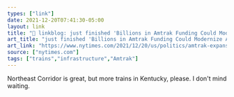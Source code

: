 ```yaml
---
types: ["link"]
date: 2021-12-20T07:41:30-05:00
layout: link
title: "🔗 linkblog: just finished 'Billions in Amtrak Funding Could Modernize Aging Rail System - The New York Times'"
art_title: "just finished 'Billions in Amtrak Funding Could Modernize Aging Rail System - The New York Times"
art_link: "https://www.nytimes.com/2021/12/20/us/politics/amtrak-expansion-funding-infrastructure-bill.html"
source: ["nytimes.com"]
tags: ["trains","infrastructure","Amtrak"]
---
```

Northeast Corridor is great, but more trains in Kentucky, please. I don't mind waiting.
